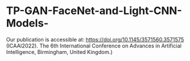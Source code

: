 # TP-GAN-FaceNet-and-Light-CNN-Models-
Our publication is accessible at: https://doi.org/10.1145/3571560.3571575 (ICAAI2022). The 6th International Conference on Advances in Artificial Intelligence, Birmingham, United Kingdom.)
